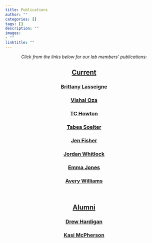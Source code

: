 ```yaml
---
title: Publications
author: ""
categories: []
tags: []
description: ""
images:
- ""
linktitle: ""
---
```


_<p style="text-align:center;"> Click from the links below for our lab members' publications:</p>_

## <ins><p style="text-align:center;">Current</p></ins>

### <p style="text-align:center;"><a href="https://www.ncbi.nlm.nih.gov/myncbi/brittany.lasseigne.1/bibliography/public/" target="_blank">Brittany Lasseigne</a></p>

### <p style="text-align:center;"><a href="https://www.ncbi.nlm.nih.gov/myncbi/1v9UzpUf7thgXU/bibliography/public/" target="_blank">Vishal Oza</a></p>

### <p style="text-align:center;"><a href="https://www.ncbi.nlm.nih.gov/myncbi/14YVgCfkorPI1O/bibliography/public/" target="_blank">TC Howton</a></p>

### <p style="text-align:center;"><a href="https://www.ncbi.nlm.nih.gov/myncbi/1vKFBlj68org9A/bibliography/public/" target="_blank">Tabea Soelter</a></p>

### <p style="text-align:center;"><a href="https://www.ncbi.nlm.nih.gov/myncbi/1XsJq6lUQqd5jm/bibliography/public/" target="_blank">Jen Fisher</a></p>

### <p style="text-align:center;"><a href="https://www.ncbi.nlm.nih.gov/myncbi/1-sZliVlxrZ1vA/bibliography/public/" target="_blank">Jordan Whitlock</a></p>

### <p style="text-align:center;"><a href="https://www.ncbi.nlm.nih.gov/myncbi/1NKhX9mKdjooI5/bibliography/public/" target="_blank">Emma Jones</a></p>

### <p style="text-align:center;"><a href="https://www.ncbi.nlm.nih.gov/myncbi/avery.williams.1/bibliography/public/" target="_blank">Avery Williams</a></p>

<br>

## <ins><p style="text-align:center;">Alumni</p></ins>

### <p style="text-align:center;"><a href="https://www.ncbi.nlm.nih.gov/myncbi/1t5_UTn1jmBQb/bibliography/public/" target="_blank">Drew Hardigan</a></p>

### <p style="text-align:center;"><a href="https://www.ncbi.nlm.nih.gov/myncbi/kasi.mcpherson.1/bibliography/public/" target="_blank">Kasi McPherson</a></p>



